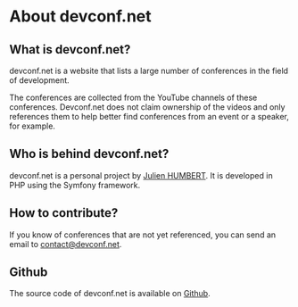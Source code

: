 # About devconf.net

## What is devconf.net?

devconf.net is a website that lists a large number of conferences in the field of development.

The conferences are collected from the YouTube channels of these conferences. Devconf.net does not claim ownership of the videos and only references them to help better find conferences from an event or a speaker, for example.

## Who is behind devconf.net?

devconf.net is a personal project by [Julien HUMBERT](https://github.com/muhtreb). It is developed in PHP using the Symfony framework.

## How to contribute?

If you know of conferences that are not yet referenced, you can send an email to [contact@devconf.net](mailto:contact@devconf.net).

## Github

The source code of devconf.net is available on [Github](https://github.com/muhtreb).